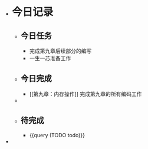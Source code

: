 - # 今日记录
	- ## 今日任务
		- 完成第九章后续部分的编写
		- 一生一芯准备工作
	- ##  今日完成
		- [[第九章：内存操作]] 完成第九章的所有编码工作
	-
	- ## 待完成
		- {{query (TODO todo)}}
-